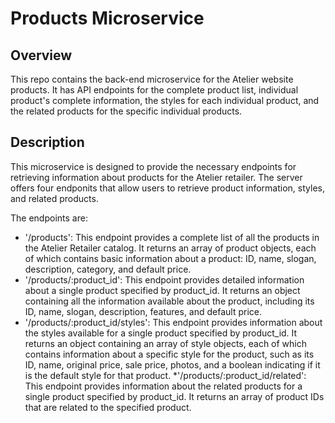 # Products Microservice

## Overview

This repo contains the back-end microservice for the Atelier website products. It has API endpoints for the complete product list, individual product's complete information, the styles for each individual product, and the related products for the specific individual products.

## Description

This microservice is designed to provide the necessary endpoints for retrieving information about products for the Atelier retailer. The server offers four endponits that allow users to retrieve product information, styles, and related products.

The endpoints are:
* '/products': This endpoint provides a complete list of all the products in the Atelier Retailer catalog. It returns an array of product objects, each of which contains basic information about a product: ID, name, slogan, description, category, and default price.
* '/products/:product_id':  This endpoint provides detailed information about a single product specified by product_id. It returns an object containing all the information available about the product, including its ID, name, slogan, description, features, and default price.
* '/products/:product_id/styles': This endpoint provides information about the styles available for a single product specified by product_id. It returns an object containing an array of style objects, each of which contains information about a specific style for the product, such as its ID, name, original price, sale price, photos, and a boolean indicating if it is the default style for that product.
*'/products/:product_id/related': This endpoint provides information about the related products for a single product specified by product_id. It returns an array of product IDs that are related to the specified product.

